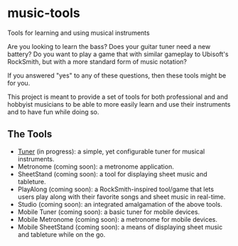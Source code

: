 # music-tools
Tools for learning and using musical instruments

Are you looking to learn the bass?  Does your guitar tuner need a new battery?  Do you want to play a game that with similar gameplay to Ubisoft's RockSmith, but with a more standard form of music notation?

If you answered "yes" to any of these questions, then these tools might be for you.

This project is meant to provide a set of tools for both professional and and hobbyist musicians to be able to more easily learn and use their instruments and to have fun while doing so. 

## The Tools

* [Tuner](https://github.com/spopkin/music-tools/tree/master/tuner) (in progress): a simple, yet configurable tuner for musical instruments.
* Metronome (coming soon): a metronome application.
* SheetStand (coming soon): a tool for displaying sheet music and tableture.
* PlayAlong (coming soon): a RockSmith-inspired tool/game that lets users play along with their favorite songs and sheet music in real-time.
* Studio (coming soon): an integrated amalgamation of the above tools.
* Mobile Tuner (coming soon): a basic tuner for mobile devices.
* Mobile Metronome (coming soon): a metronome for mobile devices.
* Mobile SheetStand (coming soon): a means of displaying sheet music and tableture while on the go.


